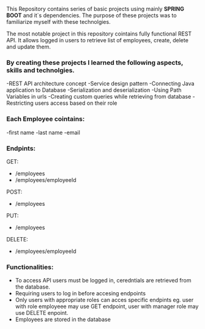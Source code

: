 This Repository contains series of basic projects using mainly **SPRING BOOT** and it`s dependencies. 
The purpose of these projects was to familiarize myself with these technolgies. 

The most notable project in this repository cointains fully functional REST API.
It allows logged in users to retrieve list of employees, create, delete and update them.

### **By creating these projects I learned the following aspects, skills and technolgies.**
-REST API architecture concept
-Service design pattern
-Connecting Java application to Database
-Serialization and deserialization 
-Using Path Variables in urls
-Creating custom queries while retrieving from database
-Restricting users access based on their role


### **Each Employee cointains:**
  -first name
  -last name
  -email


### **Endpints:**
GET:
  - /employees
  - /employees/employeeId
    
POST:
  - /employees
    
PUT:
  - /employees
    
DELETE:
  - /employees/employeeId


### **Functionalities:**
- To access API users must be logged in, ceredntials are retrieved from the database.
- Requiring users to log in before accesing endpoints
- Only users with appropriate roles can acces specific endpints eg. user with role employeee may use GET endpoint, user with manager role may use DELETE enpoint.
- Employees are stored in the database
